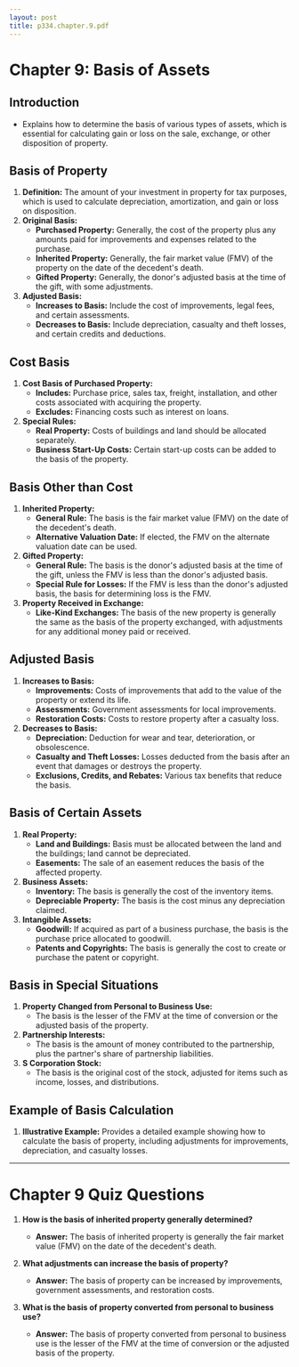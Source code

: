 ```yaml
---
layout: post
title: p334.chapter.9.pdf
--- 
```


# Chapter 9: Basis of Assets

## Introduction
- Explains how to determine the basis of various types of assets, which is essential for calculating gain or loss on the sale, exchange, or other disposition of property.

## Basis of Property
1. **Definition:** The amount of your investment in property for tax purposes, which is used to calculate depreciation, amortization, and gain or loss on disposition.
2. **Original Basis:**
   - **Purchased Property:** Generally, the cost of the property plus any amounts paid for improvements and expenses related to the purchase.
   - **Inherited Property:** Generally, the fair market value (FMV) of the property on the date of the decedent's death.
   - **Gifted Property:** Generally, the donor's adjusted basis at the time of the gift, with some adjustments.
3. **Adjusted Basis:**
   - **Increases to Basis:** Include the cost of improvements, legal fees, and certain assessments.
   - **Decreases to Basis:** Include depreciation, casualty and theft losses, and certain credits and deductions.

## Cost Basis
1. **Cost Basis of Purchased Property:**
   - **Includes:** Purchase price, sales tax, freight, installation, and other costs associated with acquiring the property.
   - **Excludes:** Financing costs such as interest on loans.
2. **Special Rules:**
   - **Real Property:** Costs of buildings and land should be allocated separately.
   - **Business Start-Up Costs:** Certain start-up costs can be added to the basis of the property.

## Basis Other than Cost
1. **Inherited Property:**
   - **General Rule:** The basis is the fair market value (FMV) on the date of the decedent's death.
   - **Alternative Valuation Date:** If elected, the FMV on the alternate valuation date can be used.
2. **Gifted Property:**
   - **General Rule:** The basis is the donor's adjusted basis at the time of the gift, unless the FMV is less than the donor's adjusted basis.
   - **Special Rule for Losses:** If the FMV is less than the donor's adjusted basis, the basis for determining loss is the FMV.
3. **Property Received in Exchange:**
   - **Like-Kind Exchanges:** The basis of the new property is generally the same as the basis of the property exchanged, with adjustments for any additional money paid or received.

## Adjusted Basis
1. **Increases to Basis:**
   - **Improvements:** Costs of improvements that add to the value of the property or extend its life.
   - **Assessments:** Government assessments for local improvements.
   - **Restoration Costs:** Costs to restore property after a casualty loss.
2. **Decreases to Basis:**
   - **Depreciation:** Deduction for wear and tear, deterioration, or obsolescence.
   - **Casualty and Theft Losses:** Losses deducted from the basis after an event that damages or destroys the property.
   - **Exclusions, Credits, and Rebates:** Various tax benefits that reduce the basis.

## Basis of Certain Assets
1. **Real Property:**
   - **Land and Buildings:** Basis must be allocated between the land and the buildings; land cannot be depreciated.
   - **Easements:** The sale of an easement reduces the basis of the affected property.
2. **Business Assets:**
   - **Inventory:** The basis is generally the cost of the inventory items.
   - **Depreciable Property:** The basis is the cost minus any depreciation claimed.
3. **Intangible Assets:**
   - **Goodwill:** If acquired as part of a business purchase, the basis is the purchase price allocated to goodwill.
   - **Patents and Copyrights:** The basis is generally the cost to create or purchase the patent or copyright.

## Basis in Special Situations
1. **Property Changed from Personal to Business Use:**
   - The basis is the lesser of the FMV at the time of conversion or the adjusted basis of the property.
2. **Partnership Interests:**
   - The basis is the amount of money contributed to the partnership, plus the partner's share of partnership liabilities.
3. **S Corporation Stock:**
   - The basis is the original cost of the stock, adjusted for items such as income, losses, and distributions.

## Example of Basis Calculation
1. **Illustrative Example:** Provides a detailed example showing how to calculate the basis of property, including adjustments for improvements, depreciation, and casualty losses.

---

# Chapter 9 Quiz Questions

1. **How is the basis of inherited property generally determined?**
   - **Answer:** The basis of inherited property is generally the fair market value (FMV) on the date of the decedent's death.

2. **What adjustments can increase the basis of property?**
   - **Answer:** The basis of property can be increased by improvements, government assessments, and restoration costs.

3. **What is the basis of property converted from personal to business use?**
   - **Answer:** The basis of property converted from personal to business use is the lesser of the FMV at the time of conversion or the adjusted basis of the property.

